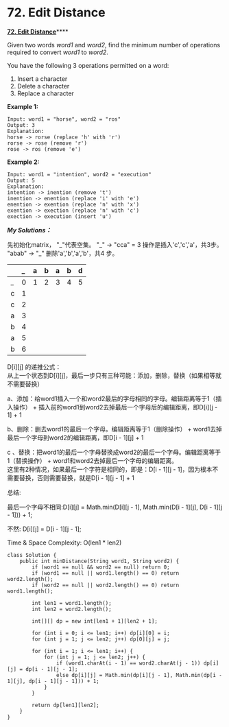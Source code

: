 # 72. Edit Distance

 [**72. Edit Distance**](https://leetcode.com/problems/edit-distance/description/)\*\*\*\*

Given two words _word1_ and _word2_, find the minimum number of operations required to convert _word1_ to _word2_.

You have the following 3 operations permitted on a word:

1. Insert a character
2. Delete a character
3. Replace a character

**Example 1:**

```text
Input: word1 = "horse", word2 = "ros"
Output: 3
Explanation: 
horse -> rorse (replace 'h' with 'r')
rorse -> rose (remove 'r')
rose -> ros (remove 'e')
```

**Example 2:**

```text
Input: word1 = "intention", word2 = "execution"
Output: 5
Explanation: 
intention -> inention (remove 't')
inention -> enention (replace 'i' with 'e')
enention -> exention (replace 'n' with 'x')
exention -> exection (replace 'n' with 'c')
exection -> execution (insert 'u')
```

_**My Solutions：**_

先初始化matrix， "\_"代表空集。 "\_" -&gt; "cca" = 3 操作是插入'c','c','a'，共3步。 "abab" -&gt; "\_" 删除'a','b','a','b'，共4 步。

|   | \_ | a | b | a | b | d |
| :--- | :--- | :--- | :--- | :--- | :--- | :--- |
| \_ | 0 | 1 | 2 | 3 | 4 | 5 |
| c | 1 |   |   |   |   |   |
| c | 2 |   |   |   |   |   |
| a | 3 |   |   |   |   |   |
| b | 4 |   |   |   |   |   |
| a | 5 |   |   |   |   |   |
| b | 6 |   |   |   |   |   |

 D\[i\]\[j\] 的递推公式：  
从上一个状态到D\[i\]\[j\]，最后一步只有三种可能：添加，删除，替换（如果相等就不需要替换）

 a、添加：给word1插入一个和word2最后的字母相同的字母。编辑距离等于1（插入操作） + 插入前的word1到word2去掉最后一个字母后的编辑距离，即D\[i\]\[j - 1\] + 1  
  
b、删除：删去word1的最后一个字母。编辑距离等于1（删除操作） + word1去掉最后一个字母到word2的编辑距离，即D\[i - 1\]\[j\] + 1  
  
c 、替换：把word1的最后一个字母替换成word2的最后一个字母。编辑距离等于 1（替换操作） + word1和word2去掉最后一个字母的编辑距离。  
这里有2种情况，如果最后一个字符是相同的，即是：D\[i - 1\]\[j - 1\]，因为根本不需要替换，否则需要替换，就是D\[i - 1\]\[j - 1\] + 1

总结:

最后一个字母不相同:D\[i\]\[j\] = Math.min\(D\[i\]\[j - 1\], Math.min\(D\[i - 1\]\[j\], D\[i - 1\]\[j - 1\]\)\) + 1;

不然: D\[i\]\[j\] = D\[i - 1\]\[j - 1\];

Time & Space Complexity: O\(len1 \* len2\)

```text
class Solution {
    public int minDistance(String word1, String word2) {
        if (word1 == null && word2 == null) return 0;
        if (word1 == null || word1.length() == 0) return word2.length();
        if (word2 == null || word2.length() == 0) return word1.length();
        
        int len1 = word1.length();
        int len2 = word2.length();
        
        int[][] dp = new int[len1 + 1][len2 + 1];
        
        for (int i = 0; i <= len1; i++) dp[i][0] = i;
        for (int j = 1; j <= len2; j++) dp[0][j] = j;
        
        for (int i = 1; i <= len1; i++) {
            for (int j = 1; j <= len2; j++) {
                if (word1.charAt(i - 1) == word2.charAt(j - 1)) dp[i][j] = dp[i - 1][j - 1];
                else dp[i][j] = Math.min(dp[i][j - 1], Math.min(dp[i - 1][j], dp[i - 1][j - 1])) + 1;
            }
        }
        
        return dp[len1][len2];
    }
}
```

